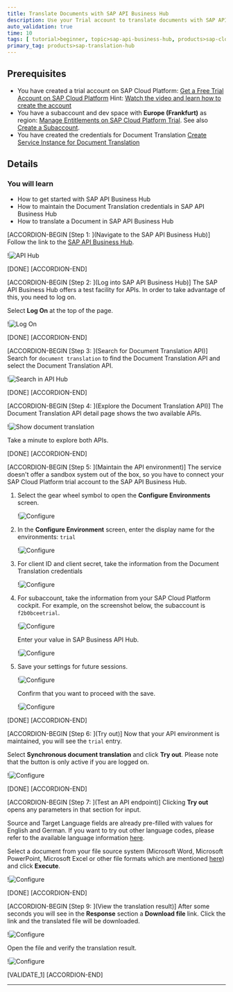 ```yaml
---
title: Translate Documents with SAP API Business Hub
description: Use your Trial account to translate documents with SAP API Business Hub
auto_validation: true
time: 10
tags: [ tutorial>beginner, topic>sap-api-business-hub, products>sap-cloud-platform]
primary_tag: products>sap-translation-hub
---
```


## Prerequisites
- You have created a trial account on SAP Cloud Platform: [Get a Free Trial Account on SAP Cloud Platform](hcp-create-trial-account)
  Hint: [Watch the video and learn how to create the account](https://www.youtube.com/watch?v=n5luSQKYvQQ&feature=emb_logo)
- You have a subaccount and dev space with **Europe (Frankfurt)** as region: [Manage Entitlements on SAP Cloud Platform Trial](cp-trial-entitlements). See also [Create a Subaccount](https://help.sap.com/viewer/65de2977205c403bbc107264b8eccf4b/Cloud/en-US/261ba9ca868f469baf64c22257324a75.html).
- You have created the credentials for Document Translation [Create Service Instance for Document Translation](sth-enable-document-translation)

## Details
### You will learn
 - How to get started with SAP API Business Hub
 - How to maintain the Document Translation credentials in SAP API Business Hub
 - How to translate a Document in SAP API Business Hub

[ACCORDION-BEGIN [Step 1: ](Navigate to the SAP API Business Hub)]
Follow the link to the [SAP API Business Hub](https://api.sap.com/).

!![API Hub](01_API_hub.png)

[DONE]
[ACCORDION-END]

[ACCORDION-BEGIN [Step 2: ](Log into SAP API Business Hub)]
The SAP API Business Hub offers a test facility for APIs. In order to take advantage of this, you need to log on.

Select **Log On** at the top of the page.

!![Log On](04_API_hub_log_on.png)

[DONE]
[ACCORDION-END]

[ACCORDION-BEGIN [Step 3: ](Search for Document Translation API)]
Search for `document translation` to find the Document Translation API and select the Document Translation API.

!![Search in API Hub](02_API_hub_search.png)

[DONE]
[ACCORDION-END]


[ACCORDION-BEGIN [Step 4: ](Explore the Document Translation API)]
The Document Translation API detail page shows the two available APIs.

!![Show document translation](03_API_hub_document.png)

Take a minute to explore both APIs.

[DONE]
[ACCORDION-END]


[ACCORDION-BEGIN [Step 5: ](Maintain the API environment)]
The service doesn't offer a sandbox system out of the box, so you have to connect your SAP Cloud Platform trial account to the SAP API Business Hub.

1. Select the gear wheel symbol to open the **Configure Environments** screen.

    !![Configure](05_API_hub_configure.png)

2. In the **Configure Environment** screen, enter the display name for the environments: `trial`

    !![Configure](06_API_hub_configure.png)

3. For client ID and client secret, take the information from the Document Translation credentials

    !![Configure](07_API_hub_configure.png)

4. For subaccount, take the information from your SAP Cloud Platform cockpit. For example, on the screenshot below, the subaccount is `f2b0bceetrial`.

    !![Configure](08a_API_hub_account.png)

    Enter your value in SAP Business API Hub.

    !![Configure](08_API_hub_configure.png)

5. Save your settings for future sessions.

    !![Configure](09_API_hub_configure.png)

    Confirm that you want to proceed with the save.

    !![Configure](10_API_hub_configure.png)

[DONE]
[ACCORDION-END]

[ACCORDION-BEGIN [Step 6: ](Try out)]
Now that your API environment is maintained, you will see the `trial` entry.

Select **Synchronous document translation** and click **Try out**. Please note that the button is only active if you are logged on.

!![Configure](11_API_hub_try_out.png)


[DONE]
[ACCORDION-END]

[ACCORDION-BEGIN [Step 7: ](Test an API endpoint)]
Clicking **Try out** opens any parameters in that section for input.

Source and Target Language fields are already pre-filled with values for English and German. If you want to try out other language codes, please refer to the available language information [here](https://help.sap.com/viewer/9f73362817cd48339dd8a6acba160f7f/Cloud/en-US/d10c5b0b66954cf48587c37af0bb7f1a.html).

Select a document from your file source system (Microsoft Word, Microsoft PowerPoint, Microsoft Excel or other file formats which are mentioned [here](https://help.sap.com/viewer/3d5f6dcbae624bd999bdd31708b2858e/dev/en-US/d10c5b0b66954cf48587c37af0bb7f1a.html)) and click **Execute**.

!![Configure](12_API_hub_try_out.png)

[DONE]
[ACCORDION-END]

[ACCORDION-BEGIN [Step 9: ](View the translation result)]
After some seconds you will see in the **Response** section a **Download file** link. Click the link and the translated file will be downloaded.

!![Configure](13_API_hub_translation.png)

Open the file and verify the translation result.

!![Configure](14_API_hub_translation.png)

[VALIDATE_1]
[ACCORDION-END]

---
